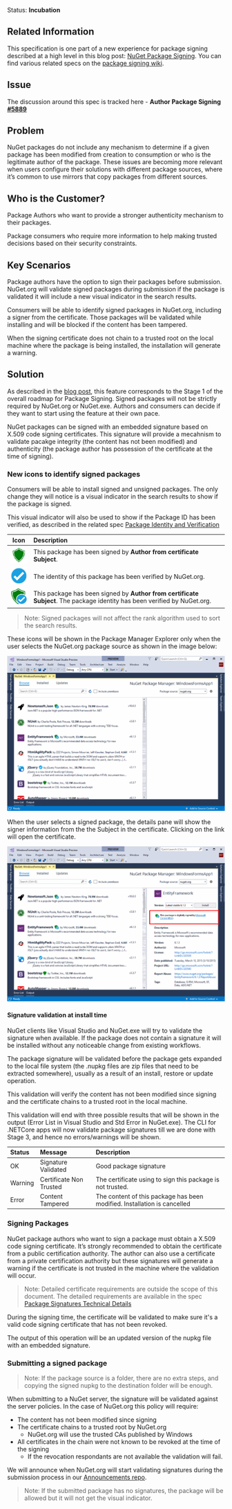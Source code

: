Status: **Incubation**

## Related Information
This specification is one part of a new experience for package signing described at a high level in this blog post:  [NuGet Package Signing](https://blog.nuget.org/20170809/NuGet-Package-Signing.html). You can find various related specs on the [package signing wiki](https://github.com/NuGet/Home/wiki/Package-Signing). 

## Issue
The discussion around this spec is tracked here - **Author Package Signing [#5889](https://github.com/NuGet/Home/issues/5889)** 

## Problem

NuGet packages do not include any mechanism to determine if a given package has been modified from creation to consumption or who is the legitimate author of the package. These issues are becoming more relevant when users configure their solutions with different package sources, where it’s common to use mirrors that copy packages from different sources.

## Who is the Customer?
Package Authors who want to provide a stronger authenticity mechanism to their packages.

Package consumers who require more information to help making trusted decisions based on their security constraints.

## Key Scenarios
Package authors have the option to sign their packages before submission. NuGet.org will validate signed packages during submission if the package is validated it will include a new visual indicator in the search results. 

Consumers will be able to identify signed packages in NuGet.org, including a signer from the certificate. Those packages will be validated while installing and will be blocked if the content has been tampered.

When the signing certificate does not chain to a trusted root on the local machine where the package is being installed, the installation will generate a warning.

## Solution 

As described in the [blog post](https://blog.nuget.org/20170809/NuGet-Package-Signing.html), this feature corresponds to the Stage 1 of the overall roadmap for Package Signing. Signed packages will not be strictly required by NuGet.org or NuGet.exe. Authors and consumers can decide if they want to start using the feature at their own pace. 

NuGet packages can be signed with an embedded  signature based on  X.509 code signing certificates. This signature will provide a mecahnism to validate pacakge integrity (the content has not been modified) and authenticity (the package author has possession of the certificate at the time of signing).

### New icons to identify signed packages

Consumers will be able to install signed and unsigned packages. The only change they will notice is a visual indicator in the search results to show if the package is signed.

This visual indicator will also be used to show if the Package ID has been verified, as described in the related spec [Package Identity and Verification](https://github.com/NuGet/Home/wiki/NuGet-Package-Identity-Verification)

|Icon|Description|
|----|:-----|
|![Signed Package](Author-Signatures-media/green-shield.png)|This package has been signed by **Author from certificate Subject**. |
|![Verified Package](Author-Signatures-media/verified.png)|The identity of this package has been verified by NuGet.org. |
|![Signed and verified](Author-Signatures-media/signed-verified.png)| This package has been signed by **Author from certificate Subject**. The package identity has been verified by NuGet.org.|

>Note: Signed packages will not affect the rank algorithm used to sort the search results.

These icons will be shown in the Package Manager Explorer only when the user selects the NuGet.org package source as shown in the image below:

![Package Manager Visual Indicators](Author-Signatures-media/packages-with-visual-indicators.png)

When the user selects a signed package, the details pane will show the signer information from the  the Subject in the certificate. Clicking on the link will open the certificate.

![Package Details](Author-Signatures-media/package-detail-pane.png)

#### Signature validation at install time 

NuGet clients like Visual Studio and NuGet.exe will try to validate the signature when available. If the package does not contain a signature it will be installed without any noticeable change from existing workflows.

The package signature will be validated before the package gets expanded to the local file system (the .nupkg files are zip files that need to be extracted somewhere), usually as a result of an install, restore or update operation.

This validation will verify the content has not been modified since signing and the certificate chains to a trusted root in the local machine.

This validation will end with three possible results that will be shown in the output (Error List in Visual Studio and Std Error in NuGet.exe). The CLI for .NETCore apps will now validate package signatures till we are done with Stage 3, and hence no errors/warnings will be shown.

|Status|Message|Description|
|:-----|:------|:---------|
|OK|Signature Validated| Good package signature|
|Warning|Certificate Non Trusted| The certificate using to sign this package is not trusted.|
|Error|Content Tampered| The content of this package has been modified. Installation is cancelled|


### Signing Packages

NuGet package authors who want to sign a package must obtain a X.509 code signing certificate. It’s strongly recommended to obtain the certificate from a public certification authority. The author can also use a certificate from a private certification authority but these signatures will generate a warning if the certificate is not trusted in the machine where the validation will occur.

> Note: Detailed certificate requirements are outside the scope of this document. The detailed requirements are available in the spec [Package Signatures Technical Details](https://github.com/NuGet/Home/wiki/Package-Signatures-Technical-Details)

During the signing time, the certificate will be validated to make sure it's a valid code signing certificate that has not been revoked.

The output of this operation will be an updated version of the nupkg file with an embedded signature.

### Submitting a signed package 

>Note: If the package source is a folder, there are no extra steps, and copying the signed nupkg to the destination folder will be enough.

When submitting to a NuGet server, the signature will be validated against the server policies.  In the case of NuGet.org this policy will require:

- The content has not been modified since signing
- The certificate chains to a trusted root by NuGet.org 
    - NuGet.org will use the trusted CAs published by Windows
- All certificates in the chain were not known to be revoked at the time of the signing
    - If the revocation respondants are not available the validation will fail.

We will announce when NuGet.org will start validating signatures during the submission process in our [Announcements repo](https://github.com/NuGet/Announcements).

>Note: If the submitted package has no signatures, the package will be allowed but it will not get the visual indicator.
